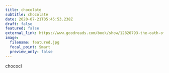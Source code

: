 ```yaml
---
title: chocolate
subtitle: chocolate
date: 2020-07-21T05:45:53.238Z
draft: false
featured: false
external_link: https://www.goodreads.com/book/show/12820793-the-oath-of-the-vayuputras?ac=1&from_search=true&qid=upiSN1MIj8&rank=1
image:
  filename: featured.jpg
  focal_point: Smart
  preview_only: false
---
```

chococl